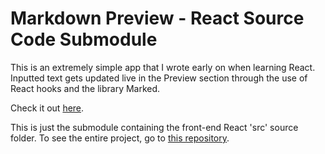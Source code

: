 # Markdown Preview - React Source Code Submodule

This is an extremely simple app that I wrote early on when learning React. Inputted text gets updated live in the Preview section through the use of React hooks and the library Marked.

Check it out [here](https://www.sunkenworld.com/markdown-app).

This is just the submodule containing the front-end React 'src' source folder. To see the entire project, go to [this repository](https://github.com/mackenziewritescode/markdown-app).
